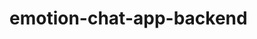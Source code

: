 # emotion-chat-app-backend
<!-- python -m venv env            # Create virtual environment -->
<!--  env\Scripts\activate     # Activate (Windows) -->
<!-- pip freeze > requirements.txt
pip install -r requirements.txt
 -->